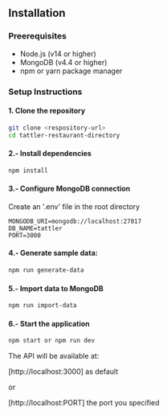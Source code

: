 ## Installation

### Preerequisites

- Node.js (v14 or higher)
- MongoDB (v4.4 or higher)
- npm or yarn package manager

### Setup Instructions

#### 1. Clone the repository

```bash
git clone <respository-url>
cd tattler-restaurant-directory
```
#### 2.- Install dependencies

```bash
npm install
```
#### 3.- Configure MongoDB connection

Create an '.env' file in the root directory

```env
MONGODB_URI=mongodb://localhost:27017
DB_NAME=tattler
PORT=3000
```
#### 4.- Generate sample data:

```bash
npm run generate-data
```
#### 5.- Import data to MongoDB

```bash
npm run import-data
```
#### 6.- Start the application

```bash
npm start or npm run dev
```

The API will be available at:

[http://localhost:3000] as default

or

[http://localhost:PORT] the port you specified
